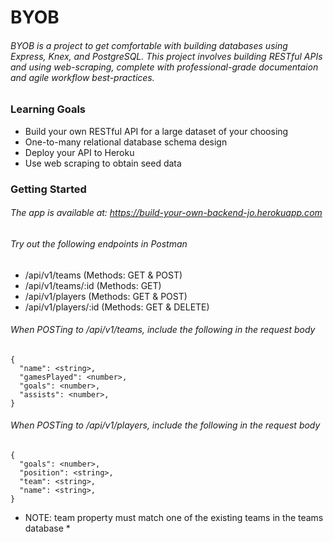 # BYOB

###### BYOB is a project to get comfortable with building databases using Express, Knex, and PostgreSQL. This project involves building RESTful APIs and using web-scraping, complete with professional-grade documentaion and agile workflow best-practices. 

### Learning Goals

- Build your own RESTful API for a large dataset of your choosing
- One-to-many relational database schema design
- Deploy your API to Heroku
- Use web scraping to obtain seed data

### Getting Started

###### The app is available at: https://build-your-own-backend-jo.herokuapp.com

###### Try out the following endpoints in Postman

- /api/v1/teams (Methods: GET & POST)
- /api/v1/teams/:id (Methods: GET)
- /api/v1/players (Methods: GET & POST)
- /api/v1/players/:id (Methods: GET & DELETE)

###### When POSTing to /api/v1/teams, include the following in the request body

```
{
  "name": <string>,
  "gamesPlayed": <number>,
  "goals": <number>,
  "assists": <number>,
}
```

###### When POSTing to /api/v1/players, include the following in the request body

```
{
  "goals": <number>,
  "position": <string>,
  "team": <string>,
  "name": <string>,
}
```
* NOTE: team property must match one of the existing teams in the teams database *